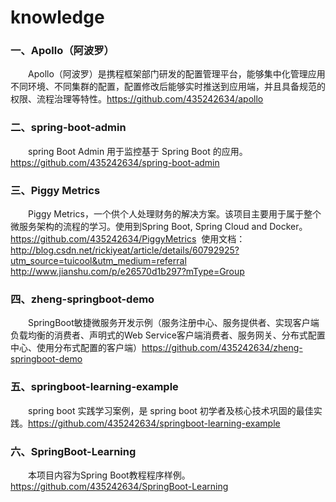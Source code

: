 # knowledge
### 一、Apollo（阿波罗）
　　Apollo（阿波罗）是携程框架部门研发的配置管理平台，能够集中化管理应用不同环境、不同集群的配置，配置修改后能够实时推送到应用端，并且具备规范的权限、流程治理等特性。https://github.com/435242634/apollo

### 二、spring-boot-admin
　　spring Boot Admin 用于监控基于 Spring Boot 的应用。https://github.com/435242634/spring-boot-admin
  
### 三、Piggy Metrics
　　Piggy Metrics，一个供个人处理财务的解决方案。该项目主要用于属于整个微服务架构的流程的学习。使用到Spring Boot, Spring Cloud and Docker。https://github.com/435242634/PiggyMetrics  使用文档：http://blog.csdn.net/rickiyeat/article/details/60792925?utm_source=tuicool&utm_medium=referral  http://www.jianshu.com/p/e26570d1b297?mType=Group
  
### 四、zheng-springboot-demo
　　SpringBoot敏捷微服务开发示例（服务注册中心、服务提供者、实现客户端负载均衡的消费者、声明式的Web Service客户端消费者、服务网关、分布式配置中心、使用分布式配置的客户端）https://github.com/435242634/zheng-springboot-demo
  
### 五、springboot-learning-example
　　spring boot 实践学习案例，是 spring boot 初学者及核心技术巩固的最佳实践。https://github.com/435242634/springboot-learning-example
  
### 六、SpringBoot-Learning
　　本项目内容为Spring Boot教程程序样例。https://github.com/435242634/SpringBoot-Learning
